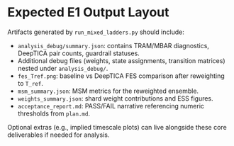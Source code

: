 # Expected E1 Output Layout

Artifacts generated by `run_mixed_ladders.py` should include:

- `analysis_debug/summary.json`: contains TRAM/MBAR diagnostics, DeepTICA pair counts, guardrail statuses.
- Additional debug files (weights, state assignments, transition matrices) nested under `analysis_debug/`.
- `fes_Tref.png`: baseline vs DeepTICA FES comparison after reweighting to `T_ref`.
- `msm_summary.json`: MSM metrics for the reweighted ensemble.
- `weights_summary.json`: shard weight contributions and ESS figures.
- `acceptance_report.md`: PASS/FAIL narrative referencing numeric thresholds from `plan.md`.

Optional extras (e.g., implied timescale plots) can live alongside these core deliverables if needed for analysis.
